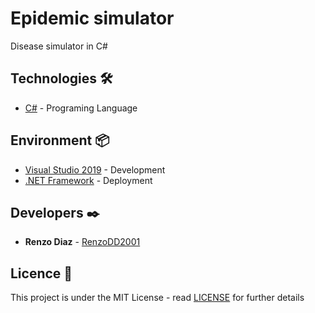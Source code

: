 # Epidemic simulator

Disease simulator in C#

## Technologies 🛠️

* [C#](https://www.microsoft.com/en-us/download/details.aspx?id=7029) - Programing Language

## Environment 📦

* [Visual Studio 2019](https://visualstudio.microsoft.com/es/vs/) - Development
* [.NET Framework](https://dotnet.microsoft.com/download/dotnet-framework) - Deployment

## Developers ✒️

* **Renzo Diaz** - [RenzoDD2001](https://github.com/RenzoDD2001)

## Licence 📄

This project is under the MIT License - read [LICENSE](LICENSE) for further details